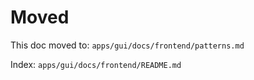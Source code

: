 # Moved

This doc moved to: `apps/gui/docs/frontend/patterns.md`

Index: `apps/gui/docs/frontend/README.md`
